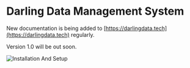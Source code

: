 # Darling Data Management System

New documentation is being added to [https://darlingdata.tech](https://darlingdata.tech) regularly.

Version 1.0 will be out soon.

![Installation And Setup](https://ddmsdemos.us-east-1.linodeobjects.com/InstallAndSetup.gif)


